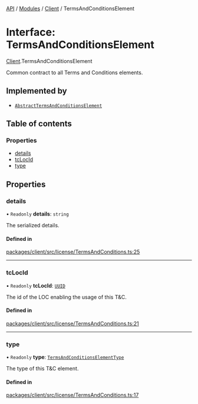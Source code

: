 [API](../API.md) / [Modules](../modules.md) / [Client](../modules/Client.md) / TermsAndConditionsElement

# Interface: TermsAndConditionsElement

[Client](../modules/Client.md).TermsAndConditionsElement

Common contract to all Terms and Conditions elements.

## Implemented by

- [`AbstractTermsAndConditionsElement`](../classes/Client.AbstractTermsAndConditionsElement.md)

## Table of contents

### Properties

- [details](Client.TermsAndConditionsElement.md#details)
- [tcLocId](Client.TermsAndConditionsElement.md#tclocid)
- [type](Client.TermsAndConditionsElement.md#type)

## Properties

### details

• `Readonly` **details**: `string`

The serialized details.

#### Defined in

[packages/client/src/license/TermsAndConditions.ts:25](https://github.com/logion-network/logion-api/blob/main/packages/client/src/license/TermsAndConditions.ts#L25)

___

### tcLocId

• `Readonly` **tcLocId**: [`UUID`](../classes/Node_API.UUID.md)

The id of the LOC enabling the usage of this T&C.

#### Defined in

[packages/client/src/license/TermsAndConditions.ts:21](https://github.com/logion-network/logion-api/blob/main/packages/client/src/license/TermsAndConditions.ts#L21)

___

### type

• `Readonly` **type**: [`TermsAndConditionsElementType`](../modules/Client.md#termsandconditionselementtype)

The type of this T&C element.

#### Defined in

[packages/client/src/license/TermsAndConditions.ts:17](https://github.com/logion-network/logion-api/blob/main/packages/client/src/license/TermsAndConditions.ts#L17)
